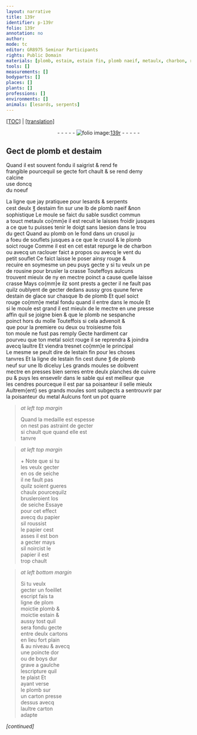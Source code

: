 ```yaml
---
layout: narrative
title: 139r
identifier: p-139r
folio: 139r
annotation: no
author:
mode: tc
editor: GR8975 Seminar Participants
rights: Public Domain
materials: [plomb, estaim, estaim fin, plomb naeif, metaulx, charbon, rousine, estain de glace, metal, estain fin, plomb neuf, cuivre, cendres, os de seiche, papier, estain, cartons, or, boys, carton]
tools: []
measurements: []
bodyparts: []
places: []
plants: []
professions: []
environments: []
animals: [lesards, serpents]
---
```


<p><a href="{{ site.baseurl }}/diplomatic/">[TOC]</a> | <a href="{{ site.baseurl }}/_texts/p-139r_tl.md/">[translation]</a></p><div class="folio" align="center">- - - - - <a href="http://gallica.bnf.fr/ark:/12148/btv1b10500001g/f283.image" target="_blank"><img src="https://cu-mkp.github.io/2017-workshop-edition/assets/photo-icon.png" alt="folio image: " style="display:inline-block; margin-bottom:-3px;"/>139r</a> - - - - - </div>  
  

## Gect de <span class="m">plomb</span> et d<span class="m">estaim</span>

 
 Quand il est souvent fondu il saigrist & rend <span class="del">fe</span><br/> frangible pourcequil se gecte fort chault & se rend demy<br/> calcine<br/> use doncq<br/> du noeuf
 
La ligne que jay pratiquee pour <span class="al">lesards</span> & <span class="al">serpents</span><br/> cest deulx ℥ d<span class="m">estaim fin</span> sur une lb de <span class="m">plomb naeif</span> &non<br/> sophistique Le moule se faict du sable susdict commun<br/> a touct <span class="m">metaulx</span> co{mm}e il est recuit le laisses froidir jusques<br/> a ce que tu puisses tenir le doigt sans laesion dans le trou<br/> du gect Quand au <span class="m">plomb</span> on le fond dans un crusol <span class="del">ju</span><br/> a foeu de souflets jusques a ce que le crusol & le <span class="m">plomb</span><br/> soict rouge Comme il est en cet estat repurge le de <span class="m">charbon</span><br/> ou avecq un raclouer faict a propos ou avecq le vent du<br/> petit souflet Ce faict laisse le poser ainsy rouge &<br/> recuire en soymesme un peu puys gecte y si tu veulx un pe<br/> de <span class="m">rousine</span> pour brusler la crasse Touteffoys aulcuns<br/> trouvent mieulx de ny en mectre poinct a cause quelle laisse<br/> crasse Mays co{mm}e ilz sont prests a gecter il ne fault pas<br/> quilz oublyent de gecter dedans aussy gros quune ferve<br/> d<span class="m">estain de glace</span> sur chasque lb de <span class="m">plomb</span> Et quel soict<br/> rouge co{mm}e <span class="m">metal</span> fondu quand il entre dans le moule Et<br/> si le moule est grand il est mieulx de le mectre en une presse<br/> affin quil se joigne bien & que le <span class="m">plomb</span> ne sespanche<br/> poinct hors du molle Touteffois si cela advenoit &<br/> que pour la premiere ou deux ou troisiesme fois<br/> ton moule ne fust pas remply Gecte hardiment car<br/> pourveu que ton <span class="m">metal</span> soict rouge il se reprendra & joindra<br/> avecq laultre Et viendra tresnet co{mm}e le principal<br/> Le mesme se peult dire de l<span class="m">estain fin</span> pour les choses<br/> tanvres Et la ligne de l<span class="m">estain fin</span> cest dune ℥ de <span class="m">plomb<br/> neuf</span> sur une lb diceluy Les grands moules se doibvent<br/> mectre en presses bien serres entre deulx planches de <span class="m">cuivre</span><br/> <span class="del">pu</span> & puys les ensevelir dans le sable qui est meilleur que<br/> les <span class="m">cendres</span> pourceque <span class="del">il est</span> par sa poisanteur il selle mieulx<br/> Aultrem{ent} ses grands moules sont subgects a sentrouvrir par<br/> la poisanteur du <span class="m">metal</span> Aulcuns font un pot quarre
 
> *at left top margin*
> 
> 
>   Quand la medaille est espesse<br/> on nest pas astraint de gecter<br/> si chault que quand elle est<br/> tanvre
 
> *at left top margin*
> 
> 
>   \+ Note que si tu<br/> les veulx gecter<br/> en <span class="m">os de seiche</span><br/> il ne fault pas<br/> quilz soient gueres<br/> chaulx pourcequilz<br/> brusleroient l<span class="m">os<br/> de seiche</span> Essaye<br/> pour cet effect<br/> avecq du <span class="m">papier</span><br/> sil roussist<br/> le <span class="m">papier</span> cest<br/> asses il est bon<br/> a gecter mays<br/> sil noircist le<br/> <span class="m">papier</span> il est<br/> trop chault
 
> *at left bottom margin*
> 
> 
>   Si tu veulx<br/> gecter un foeillet<br/> escript fais ta<br/> ligne de <span class="del">plom</span><br/> moictie <span class="m">plomb</span> &<br/> moictie <span class="m">estain</span> &<br/> aussy tost quil<br/> sera fondu gecte<br/> entre deulx <span class="m">cartons</span><br/> en lieu fort plain<br/> & au niveau & avecq<br/> une poincte d<span class="m">or</span><br/> ou de <span class="m">boys</span> dur<br/> grave a gaulche<br/> lescripture quil<br/> te plaist Et<br/> ayant verse<br/> le <span class="m">plomb</span> sur<br/> un <span class="m">carton</span> presse<br/> dessus avecq<br/> laultre <span class="m">carton</span><br/> adapte
 
*[continued]*
 
